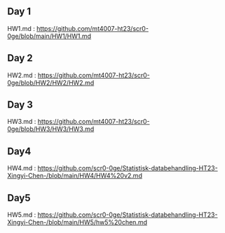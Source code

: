 ## Day 1
HW1.md : https://github.com/mt4007-ht23/scr0-0ge/blob/main/HW1/HW1.md

## Day 2
HW2.md : https://github.com/mt4007-ht23/scr0-0ge/blob/HW2/HW2/HW2.md

## Day 3
HW3.md : https://github.com/mt4007-ht23/scr0-0ge/blob/HW3/HW3/HW3.md

## Day4
HW4.md : https://github.com/scr0-0ge/Statistisk-databehandling-HT23-Xingyi-Chen-/blob/main/HW4/HW4%20v2.md

## Day5
HW5.md : https://github.com/scr0-0ge/Statistisk-databehandling-HT23-Xingyi-Chen-/blob/main/HW5/hw5%20chen.md
